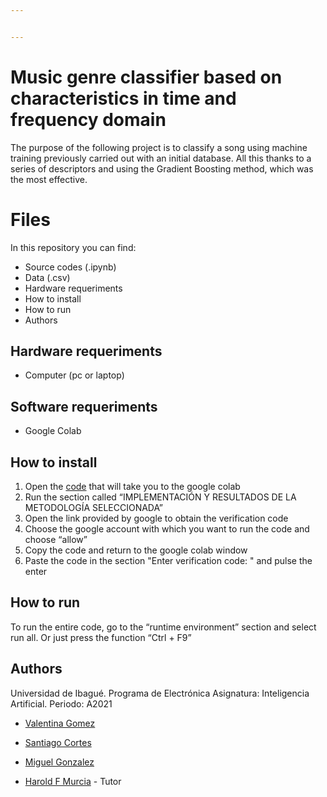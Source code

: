 ```yaml
---


---
```


<h1 id="music-genre-classifier-based-on-characteristics-in-time-and-frequency-domain">Music genre classifier based on characteristics in time and frequency domain</h1>
<p>The purpose of the following project is to classify a song using machine training previously carried out with an initial database. All this thanks to a series of descriptors and using the Gradient Boosting method, which was the most effective.</p>
<h1 id="files">Files</h1>
<p>In this repository you can find:</p>
<ul>
<li>Source codes (.ipynb)</li>
<li>Data (.csv)</li>
<li>Hardware requeriments</li>
<li>How to install</li>
<li>How to run</li>
<li>Authors</li>
</ul>
<h2 id="hardware-requeriments">Hardware requeriments</h2>
<ul>
<li>Computer (pc or laptop)</li>
</ul>
<h2 id="software-requeriments">Software requeriments</h2>
<ul>
<li>Google Colab</li>
</ul>
<h2 id="how-to-install">How to install</h2>
<ol>
<li>Open the <a href="https://colab.research.google.com/drive/18jswbgS3FP19Mtq7zMBTWMv4c7_frOgm?authuser=1#scrollTo=6G7zaadXnDuK">code</a> that will take you to the google colab</li>
<li>Run the section called “IMPLEMENTACIÓN Y RESULTADOS DE LA METODOLOGÍA SELECCIONADA”</li>
<li>Open the link provided by google to obtain the verification code</li>
<li>Choose the google account with which you want to run the code and choose “allow”</li>
<li>Copy the code and return to the google colab window</li>
<li>Paste the code in the section "Enter verification code: " and pulse the enter</li>
</ol>
<h2 id="how-to-run">How to run</h2>
<p>To run the entire code, go to the “runtime environment” section and select run all. Or just press the function “Ctrl + F9”</p>
<h2 id="authors">Authors</h2>
<p>Universidad de Ibagué. Programa de Electrónica Asignatura: Inteligencia Artificial. Periodo: A2021</p>
<ul>
<li>
<p><a href="mailto:2420171072@estudiantesunibague.edu.co">Valentina Gomez</a></p>
</li>
<li>
<p><a href="mailto:2420171013@estudiantesunibague.edu.co">Santiago Cortes</a></p>
</li>
<li>
<p><a href="mailto:2420171067@estudiantesunibague.edu.co">Miguel Gonzalez</a></p>
</li>
<li>
<p><a href="http://haroldmurcia.com/">Harold F Murcia</a>  - Tutor</p>
</li>
</ul>

